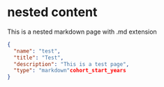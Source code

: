 # nested content

This is a nested markdown page with .md extension

```json
{
  "name": "test",
  "title": "Test",
  "description": "This is a test page",
  "type": "markdown"cohort_start_years
}
```
